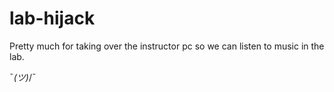 # lab-hijack

Pretty much for taking over the instructor pc so we can listen to music in the lab.

¯_(ツ)_/¯

